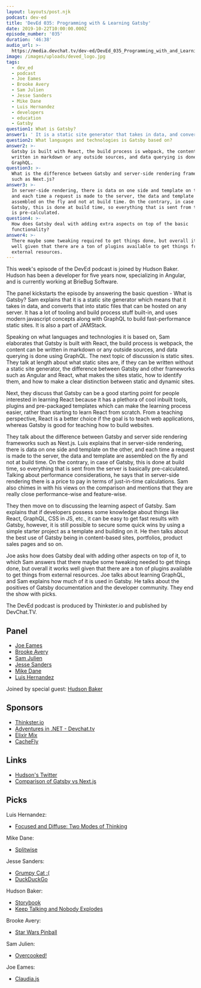 ```yaml
---
layout: layouts/post.njk
podcast: dev-ed
title: 'DevEd 035: Programming with & Learning Gatsby'
date: 2019-10-22T10:00:00.000Z
episode_number: '035'
duration: '46:38'
audio_url: >-
  https://media.devchat.tv/dev-ed/DevEd_035_Programming_with_and_Learning_Gatsby.mp3
image: /images/uploads/deved_logo.jpg
tags:
  - dev_ed
  - podcast
  - Joe Eames
  - Brooke Avery
  - Sam Julien
  - Jesse Sanders
  - Mike Dane
  - Luis Hernandez
  - developers
  - education
  - Gatsby
question1: What is Gatsby?
answer1: ' It is a static site generator that takes in data, and converts it into static files that can be hosted on any server. It has a lot of tooling and build process stuff built-in, and uses modern javascript concepts along with GraphQL to build fast-performance static sites.'
question2: What languages and technologies is Gatsby based on?
answer2: >-
  Gatsby is built with React, the build process is webpack, the content can be
  written in markdown or any outside sources, and data querying is done with
  GraphQL.
question3: >-
  What is the difference between Gatsby and server-side rendering frameworks
  such as Next.js?
answer3: >-
  In server-side rendering, there is data on one side and template on the other,
  and each time a request is made to the server, the data and template are
  assembled on the fly and not at build time. On the contrary, in case of
  Gatsby, this is done at build time, so everything that is sent from the server
  is pre-calculated.
question4: >-
  How does Gatsby deal with adding extra aspects on top of the basic
  functionality?
answer4: >-
  There maybe some tweaking required to get things done, but overall it works
  well given that there are a ton of plugins available to get things from
  external resources.
---
```

This week's episode of the DevEd podcast is joined by Hudson Baker. Hudson has been a developer for five years now, specializing in Angular, and is currently working at BrieBug Software. 

The panel kickstarts the episode by answering the basic question - What is Gatsby? Sam explains that it is a static site generator which means that it takes in data, and converts that into static files that can be hosted on any server. It has a lot of tooling and build process stuff built-in, and uses modern javascript concepts along with GraphQL to build fast-performance static sites. It is also a part of JAMStack.

Speaking on what languages and technologies it is based on, Sam elaborates that Gatsby is built with React, the build process is webpack, the content can be written in markdown or any outside sources, and data querying is done using GraphQL. The next topic of discussion is static sites. They talk at length about what static sites are, if they can be written without a static site generator, the difference between Gatsby and other frameworks such as Angular and React, what makes the sites static, how to identify them, and how to make a clear distinction between static and dynamic sites.

Next, they discuss that Gatsby can be a good starting point for people interested in learning React because it has a plethora of cool inbuilt tools, plugins and pre-packaged templates which can make the learning process easier, rather than starting to learn React from scratch. From a teaching perspective, React is a better choice if the goal is to teach web applications, whereas Gatsby is good for teaching how to build websites. 

They talk about the difference between Gatsby and server side rendering frameworks such as Next.js. Luis explains that in server-side rendering, there is data on one side and template on the other, and each time a request is made to the server, the data and template are assembled on the fly and not at build time. On the contrary, in case of Gatsby, this is done at build time, so everything that is sent from the server is basically pre-calculated. Talking about performance considerations, he says that in server-side rendering there is a price to pay in terms of just-in-time calculations. Sam also chimes in with his views on the comparison and mentions that they are really close performance-wise and feature-wise.

They then move on to discussing the learning aspect of Gatsby. Sam explains that if developers possess some knowledge about things like React, GraphQL, CSS in JS, etc., it can be easy to get fast results with Gatsby, however, it is still possible to secure some quick wins by using a simple starter project as a template and building on it. He then talks about the best use of Gatsby being in content-based sites, portfolios, product sales pages and so on. 

Joe asks how does Gatsby deal with adding other aspects on top of it, to which Sam answers that there maybe some tweaking needed to get things done, but overall it works well given that there are a ton of plugins available to get things from external resources. Joe talks about learning GraphQL, and Sam explains how much of it is used in Gatsby. He talks about the positives of Gatsby documentation and the developer community. They end the show with picks.

The DevEd podcast is produced by Thinkster.io and published by DevChat.TV.

## Panel

* [Joe Eames](https://thinkster.io/)
* [Brooke Avery](https://thinkster.io/)
* [Sam Julien](https://twitter.com/samjulien?lang=en)
* [Jesse Sanders](https://briebug.com/)
* [Mike Dane](https://www.mikedane.com/)
* [Luis Hernandez](https://lambdaschool.com/about)

Joined by special guest: [Hudson Baker](https://briebug.com/)

## Sponsors

* [Thinkster.io](https://thinkster.io/)
* [Adventures in .NET - Devchat.tv](https://devchat.tv/adventures-in-dotnet/)
* [Elixir Mix](https://devchat.tv/elixir-mix/)
* [CacheFly](https://www.cachefly.com/)

## Links

* [Hudson's Twitter](https://twitter.com/fussinhussin?lang=en)
* [Comparison of Gatsby vs Next.js](https://www.gatsbyjs.org/features/jamstack/gatsby-vs-nextjs)

## Picks

Luis Hernandez:

* [Focused and Diffuse: Two Modes of Thinking](https://fs.blog/blog/)

Mike Dane:

* [Splitwise](https://www.splitwise.com/)

Jesse Sanders:

* [Grumpy Cat :(](https://en.wikipedia.org/wiki/Grumpy_Cat)
* [DuckDuckGo](https://duckduckgo.com/)

Hudson Baker:

* [Storybook](https://storybook.js.org/)
* [Keep Talking and Nobody Explodes](https://keeptalkinggame.com/)

Brooke Avery:

* [Star Wars Pinball](https://www.nintendo.com/games/detail/star-wars-pinball-switch/)

Sam Julien:

* [Overcooked!](https://store.steampowered.com/app/448510/Overcooked/)

Joe Eames:

* [Claudia.js](https://claudiajs.com/tutorials/installing.html)
